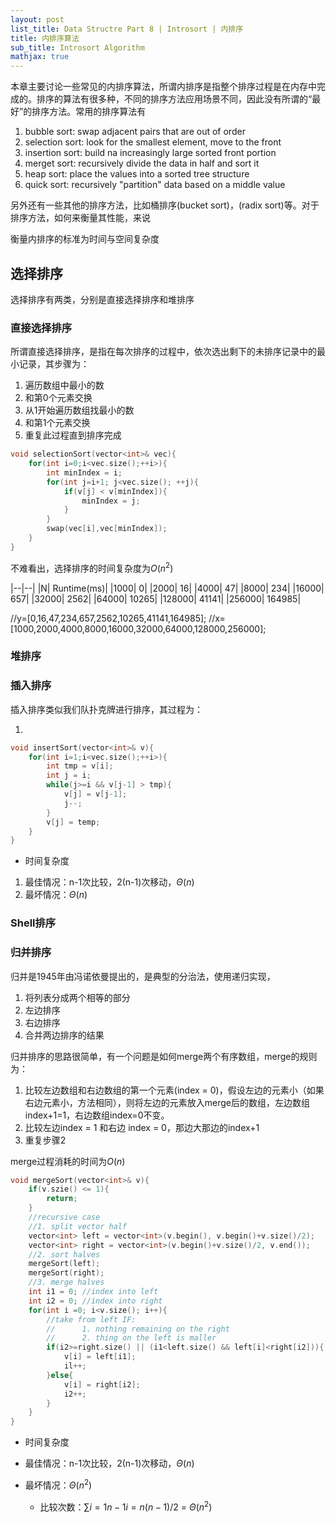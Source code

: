 ```yaml
---
layout: post
list_title: Data Structre Part 8 | Introsort | 内排序
title: 内排序算法
sub_title: Introsort Algorithm
mathjax: true
---
```


本章主要讨论一些常见的内排序算法，所谓内排序是指整个排序过程是在内存中完成的。排序的算法有很多种，不同的排序方法应用场景不同，因此没有所谓的“最好”的排序方法。常用的排序算法有

1. bubble sort: swap adjacent pairs that are out of order
2. selection sort: look for the smallest element, move to the front
3. insertion sort: build na increasingly large sorted front portion
4. merget sort: recursively divide the data in half and sort it
5. heap sort: place the values into a sorted tree structure
6. quick sort: recursively "partition" data based on a middle value

另外还有一些其他的排序方法，比如桶排序(bucket sort)，(radix sort)等。对于排序方法，如何来衡量其性能，来说


衡量内排序的标准为时间与空间复杂度

## 选择排序

选择排序有两类，分别是直接选择排序和堆排序

### 直接选择排序

所谓直接选择排序，是指在每次排序的过程中，依次选出剩下的未排序记录中的最小记录，其步骤为：

1. 遍历数组中最小的数
2. 和第0个元素交换
3. 从1开始遍历数组找最小的数
4. 和第1个元素交换
5. 重复此过程直到排序完成

```cpp
void selectionSort(vector<int>& vec){
    for(int i=0;i<vec.size();++i>){
        int minIndex = i;
        for(int j=i+1; j<vec.size(); ++j){
            if(v[j] < v[minIndex]){
                minIndex = j;
            }
        }
        swap(vec[i],vec[minIndex]);
    }
}
```

不难看出，选择排序的时间复杂度为$O(n^2)$

|--|--|
|N| Runtime(ms)|
|1000| 0|
|2000| 16|
|4000| 47|
|8000| 234|
|16000| 657|
|32000| 2562|
|64000| 10265|
|128000| 41141|
|256000| 164985|

//y=[0,16,47,234,657,2562,10265,41141,164985];
//x=[1000,2000,4000,8000,16000,32000,64000,128000,256000];
### 堆排序


### 插入排序

插入排序类似我们队扑克牌进行排序，其过程为：

1. 

```cpp
void insertSort(vector<int>& v){
    for(int i=1;i<vec.size();++i>){
        int tmp = v[i];
        int j = i;
        while(j>=i && v[j-1] > tmp){
            v[j] = v[j-1];
            j--;
        }
        v[j] = temp;        
    }
}
```

- 时间复杂度

1. 最佳情况：n-1次比较，2(n-1)次移动，$\Theta(n)$
2. 最坏情况：$\Theta(n)$

### Shell排序

### 归并排序

归并是1945年由冯诺依曼提出的，是典型的分治法，使用递归实现，

1. 将列表分成两个相等的部分
2. 左边排序
3. 右边排序
4. 合并两边排序的结果

归并排序的思路很简单，有一个问题是如何merge两个有序数组，merge的规则为：

1. 比较左边数组和右边数组的第一个元素(index = 0)，假设左边的元素小（如果右边元素小，方法相同），则将左边的元素放入merge后的数组，左边数组index+1=1，右边数组index=0不变。
2. 比较左边index = 1 和右边 index = 0，那边大那边的index+1
3. 重复步骤2

merge过程消耗的时间为$O(n)$

```cpp
void mergeSort(vector<int>& v){
    if(v.szie() <= 1){
        return;
    }
    //recursive case
    //1. split vector half
    vector<int> left = vector<int>(v.begin(), v.begin()+v.size()/2);
    vector<int> right = vector<int>(v.begin()+v.size()/2, v.end());
    //2. sort halves
    mergeSort(left);
    mergeSort(right);
    //3. merge halves
    int i1 = 0; //index into left
    int i2 = 0; //index into right
    for(int i =0; i<v.size(); i++){
        //take from left IF:
        //      1. nothing remaining on the right
        //      2. thing on the left is maller
        if(i2>=right.size() || (i1<left.size() && left[i]<right[i2])){
            v[i] = left[i1];
            il++;
        }else{
            v[i] = right[i2];
            i2++;
        }
    }
}
```

- 时间复杂度





- 最佳情况：n-1次比较，2(n-1)次移动，$\Theta(n)$
- 最坏情况：$\Theta(n^2)$
    - 比较次数：$\sum{i=1}{n-1}i=n(n-1)/2$ = $\Theta(n^2)$


